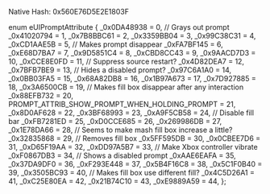Native Hash: 0x560E76D5E2E1803F

enum eUIPromptAttribute
{
	_0x0DA48938 = 0, // Grays out prompt
	_0x41020794 = 1,
	_0x7B8BBC61 = 2,
	_0x3359BB04 = 3,
	_0x99C38C31 = 4,
	_0xCD1AAE5B = 5, // Makes prompt disappear
	_0xFA7BF145 = 6,
	_0xE68D7BA7 = 7,
	_0x9D5851C4 = 8,
	_0xCBD8CC43 = 9,
	_0x9AACD7D3 = 10,
	_0xCCE8E0FD = 11, // Suppress source restart?
	_0x4D82DEA7 = 12,
	_0x7BFB7BE9 = 13, // Hides a disabled prompt?
	_0x97C6A1A0 = 14,
	_0x0BB03FA5 = 15,
	_0x68A82DB8 = 16,
	_0x1B97A673 = 17,
	_0x7D927885 = 18,
	_0x3A6500CB = 19, // Makes fill box disappear after any interaction
	_0x88EFB732 = 20,
	PROMPT_ATTRIB_SHOW_PROMPT_WHEN_HOLDING_PROMPT = 21,
	_0x8D0AF628 = 22,
	_0x3BF68993 = 23,
	_0xA9F5CB58 = 24, // Disable fill bar
	_0xFB7281ED = 25,
	_0xD0CCE685 = 26,
	_0x269986DB = 27,
	_0x1E78DA66 = 28, // Seems to make mash fill box increase a little?
	_0x32835868 = 29, // Removes fill box
	_0x5FF595DB = 30,
	_0x0CBEE7D6 = 31,
	_0xD65F19AA = 32,
	_0xDD97A5B7 = 33, // Make Xbox controller vibrate
	_0xF0867DB3 = 34, // Shows a disabled prompt
	_0xAAE6EAFA = 35,
	_0x37DA9DF0 = 36,
	_0xF293E448 = 37,
	_0x5B4F16C8 = 38,
	_0x5C1F0B40 = 39,
	_0x3505BC93 = 40, // Makes fill box use different fill?
	_0x4C5D26A1 = 41,
	_0xC25E80EA = 42,
	_0x21B74C10 = 43,
	_0xE9889A59 = 44,
};
